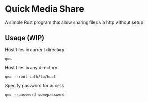 # Quick Media Share
A simple Rust program that allow sharing files via http without setup 

## Usage (WIP)
Host files in current directory
```
qms
```

Host files in any directory
```
qms --root path/to/host
```

Specify password for access
```
qms --password somepassword
```
